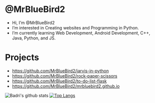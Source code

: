 # @MrBlueBird2
- Hi, I’m @MrBlueBird2
- I’m interested in Creating websites and Programming in Python.
- I’m currently learning Web Development, Android Development, C++, Java, Python, and JS.

# Projects
- https://github.com/MrBlueBird2/jarvis-in-python
- https://github.com/MrBlueBird2/rock-paper-scissors
- https://github.com/MrBlueBird2/to-do-list-flask
- https://github.com/MrBlueBird2/mrbluebird2.github.io

![Badri's github stats](https://github-readme-stats.vercel.app/api?username=mrbluebird2)
[![Top Langs](https://github-readme-stats.vercel.app/api/top-langs/?username=mrbluebird2)](https://github.com/mrbluebird2/github-readme-stats)
<!---
MrBlueBird2/MrBlueBird2 is a ✨ special ✨ repository because its `README.md` (this file) appears on your GitHub profile.
You can click the Preview link to take a look at your changes.
--->
